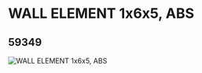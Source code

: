 # WALL ELEMENT 1x6x5, ABS
## 59349
![WALL ELEMENT 1x6x5, ABS](https://lc-www-live-s.legocdn.com/media/bricks/5/2/4504228.jpg)